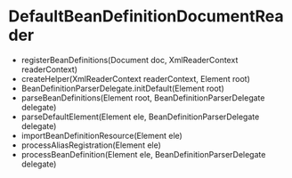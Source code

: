 # DefaultBeanDefinitionDocumentReader
  - registerBeanDefinitions(Document doc, XmlReaderContext readerContext)
  - createHelper(XmlReaderContext readerContext, Element root)
  - BeanDefinitionParserDelegate.initDefault(Element root)
  - parseBeanDefinitions(Element root, BeanDefinitionParserDelegate delegate)
  - parseDefaultElement(Element ele, BeanDefinitionParserDelegate delegate)
  - importBeanDefinitionResource(Element ele)
  - processAliasRegistration(Element ele)
  - processBeanDefinition(Element ele, BeanDefinitionParserDelegate delegate)
